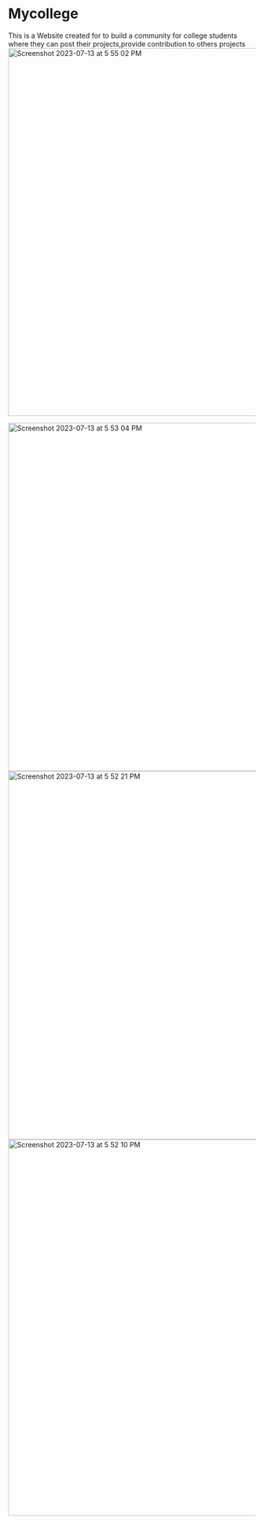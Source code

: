 # Mycollege

This is a Website created for to build a community for college students where they can post their projects,provide contribution to others projects
<img width="747" alt="Screenshot 2023-07-13 at 5 55 02 PM" src="https://github.com/RxNaruto/Mycollege/assets/116263611/4a45050a-e579-4961-9962-ca8cbbbe36fc">


<img width="707" alt="Screenshot 2023-07-13 at 5 53 04 PM" src="https://github.com/RxNaruto/Mycollege/assets/116263611/53c24ff6-9dfe-4edd-9160-b4ca054ca641">
<img width="748" alt="Screenshot 2023-07-13 at 5 52 21 PM" src="https://github.com/RxNaruto/Mycollege/assets/116263611/01f069de-8570-45a6-bc89-598f00eeca50">
<img width="764" alt="Screenshot 2023-07-13 at 5 52 10 PM" src="https://github.com/RxNaruto/Mycollege/assets/116263611/d9e93dcf-5072-4dc4-93ec-093cb174544c">
